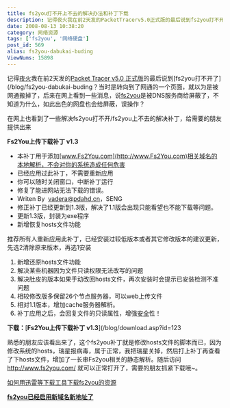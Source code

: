 ```yaml
---
title: fs2you打不开上不去的解决办法和补丁下载
description: 记得夜火我在前2天发的PacketTracerv5.0正式版的最后说到fs2you打不开了？当时是转向到了网通的一个页面，就以为是被网通搬掉了，后来在网上看到一些消息，说fs2you是被DNS服务商给屏蔽了，不知道为什么，如此出色的网盘也会给屏蔽，误操作？在网上也看到了一些解决fs2you打不开/fs2you上不去的解决补丁，给需要的朋友提供出来
date: 2008-08-13 10:38:20
category: 网络资源
tags: ['fs2you', '网络硬盘']
post_id: 569
alias: fs2you-dabukai-buding
ViewNums: 15898
---
```


记得[夜火](/blog/)我在前2天发的[Packet Tracer v5.0 正式版](/blog/packet-tracer-v50-finalhtml "packet tracer v50 正式版下载")的最后说到[fs2you打不开了](/blog/fs2you-dabukai-buding？当时是转向到了网通的一个页面，就以为是被网通搬掉了，后来在网上看到一些消息，说[fs2you](/blog/xiazaigongju-xiazai-fs2you-javascript)是被DNS服务商给屏蔽了，不知道为什么，如此出色的网盘也会给屏蔽，误操作？

在网上也看到了一些解决fs2you打不开/fs2you上不去的解决补丁，给需要的朋友提供出来

**Fs2You上传下载补丁 v1.3**

* 本补丁用于添加[www.Fs2You.com](http://www.Fs2You.com)相关域名的本地解析，不会对你的系统造成任何危害
* 已经应用过此补丁，不需要重新应用
* 你可以随时关闭窗口，中断补丁运行
* 修复了能进网站无法下载的错误。
* Writen By  vadera@pdahd.cn，SENG
* 修正补丁已经更新到1.3版，解决了1.1版会出现只能看望也不能下载等问题。
* 更新1.3版，封装为exe程序
* 新增恢复hosts文件功能

推荐所有人重新应用此补丁，已经安装过较低版本或者其它修改版本的建议更新，先选2清除原来版本，再选1安装

1. 新增还原hosts文件功能
2. 解决某些机器因为文件只读权限无法改写的问题
3. 解决肚皮的版本如果手动改回hosts文件，再次安装时会提示已安装检测不准问题
4. 相较修改版多保留26个节点服务器，可以web上传文件
5. 相对1.1版本，增加cache服务器解析。
6. 补丁应用之后，会回复文件的只读属性，增强[安全](/tags/%E5%AE%89%E5%85%A8)性！

**下载：**[**Fs2You上传下载补丁 v1.3**](/blog/download.asp?id=123

熟悉的朋友应该看出来了，这个fs2you补丁就是修改hosts文件的脚本而已，因为修改系统的hosts，瑞星报病毒，属于正常，我把瑞星关掉，然后打上补丁再查看了下hosts文件，增加了一长串Fs2you相关的静态解析。随后访问<http://www.fs2you.com/> 就可以正常打开了，需要的朋友抓紧下载哦~。

[如何用迅雷等下载工具下载fs2you的资源](/blog/xiazaigongju-xiazai-fs2you-javascript)

[**fs2you已经启用新域名新地址了**](/blog/fs2you-rayfilecom)

